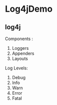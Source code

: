# Log4jDemo
log4j
------
Components :
1. Loggers
2. Appenders
3. Layouts

Log Levels:
1. Debug
2. Info
3. Warn
4. Error
5. Fatal
